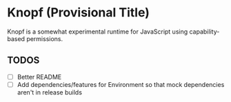 # Knopf (Provisional Title)

Knopf is a somewhat experimental runtime for JavaScript using capability-based permissions.

## TODOS

* [ ] Better README
* [ ] Add dependencies/features for Environment so that mock dependencies aren't in release builds